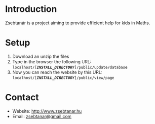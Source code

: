 # Introduction

Zsebtanár is a project aiming to provide efficient help for kids in Maths.

# Setup

1. Download an unzip the files
2. Type in the browser the following URL:
<code>localhost/[___INSTALL_DIRECTORY___]/public/update/database</code>
3. Now you can reach the website by this URL:
<code>localhost/[___INSTALL_DIRECTORY___]/public/view/page</code>

# Contact

- Website: http://www.zsebtanar.hu
- Email: zsebtanar@gmail.com
